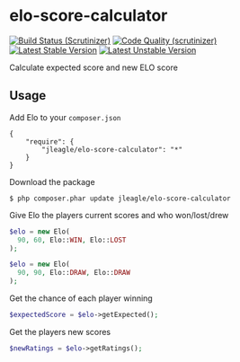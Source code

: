 # elo-score-calculator

[![Build Status (Scrutinizer)](https://scrutinizer-ci.com/g/Jleagle/elo-score-calculator/badges/build.png)](https://scrutinizer-ci.com/g/Jleagle/elo-score-calculator)
[![Code Quality (scrutinizer)](https://scrutinizer-ci.com/g/Jleagle/elo-score-calculator/badges/quality-score.png)](https://scrutinizer-ci.com/g/Jleagle/elo-score-calculator)
[![Latest Stable Version](https://poser.pugx.org/Jleagle/elo-score-calculator/v/stable.png)](https://packagist.org/packages/Jleagle/elo-score-calculator)
[![Latest Unstable Version](https://poser.pugx.org/Jleagle/elo-score-calculator/v/unstable.png)](https://packagist.org/packages/Jleagle/elo-score-calculator)

Calculate expected score and new ELO score

## Usage

Add Elo to your `composer.json`

```
{
    "require": {
        "jleagle/elo-score-calculator": "*"
    }
}
```

Download the package

```
$ php composer.phar update jleagle/elo-score-calculator
```
    
Give Elo the players current scores and who won/lost/drew

```php
$elo = new Elo(
  90, 60, Elo::WIN, Elo::LOST
);

$elo = new Elo(
  90, 90, Elo::DRAW, Elo::DRAW
);
```

Get the chance of each player winning

```php
$expectedScore = $elo->getExpected();
```

Get the players new scores

```php
$newRatings = $elo->getRatings();
```
